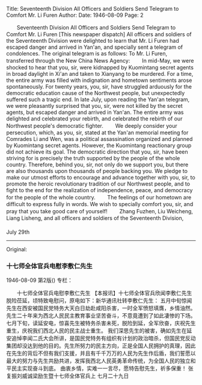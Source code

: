 Title: Seventeenth Division All Officers and Soldiers Send Telegram to Comfort Mr. Li Furen
Author:
Date: 1946-08-09
Page: 2

　　Seventeenth Division All Officers and Soldiers Send Telegram to Comfort Mr. Li Furen
[This newspaper dispatch] All officers and soldiers of the Seventeenth Division were delighted to learn that Mr. Li Furen had escaped danger and arrived in Yan'an, and specially sent a telegram of condolences. The original telegram is as follows: To Mr. Li Furen, transferred through the New China News Agency:
　　In mid-May, we were shocked to hear that you, sir, were kidnapped by Kuomintang secret agents in broad daylight in Xi'an and taken to Xianyang to be murdered. For a time, the entire army was filled with indignation and hometown sentiments arose spontaneously. For twenty years, you, sir, have struggled arduously for the democratic education cause of the Northwest people, but unexpectedly suffered such a tragic end. In late July, upon reading the Yan'an telegram, we were pleasantly surprised that you, sir, were not killed by the secret agents, but escaped danger and arrived in Yan'an. The entire army was delighted and celebrated your rebirth, and celebrated the rebirth of our Northwest people's democratic fighter.
　　We deeply consider your persecution, which, as you, sir, stated at the Yan'an memorial meeting for Comrades Li and Wen, was a political assassination organized and planned by Kuomintang secret agents. However, the Kuomintang reactionary group did not achieve its goal. The democratic direction that you, sir, have been striving for is precisely the truth supported by the people of the whole country. Therefore, behind you, sir, not only do we support you, but there are also thousands upon thousands of people backing you. We pledge to make our utmost efforts to encourage and advance together with you, sir, to promote the heroic revolutionary tradition of our Northwest people, and to fight to the end for the realization of independence, peace, and democracy for the people of the whole country.
　　The feelings of our hometown are difficult to express fully in words. We wish to specially comfort you, sir, and pray that you take good care of yourself!
　　Zhang Fuzhen, Liu Weicheng, Liang Lisheng, and all officers and soldiers of the Seventeenth Division,
　　　　　　　　　　　　　　　　　　　　　　　　　　　　　　　　　　　　July 29th



<hr /> 

Original: 


### 十七师全体官兵电慰李敷仁先生

1946-08-09
第2版()
专栏：

　　十七师全体官兵电慰李敷仁先生
    【本报讯】十七师全体官兵欣闻李敷仁先生脱险莅延，顷特致电慰问，原电如下：新华通讯社转李敷仁先生：
    五月中旬惊闻先生在西安被国民党特务大天白日劫赴咸阳杀害，一时全军愤怒填膺，乡情油然。先生二十年来为西北人民民主教育事业坚苦奋斗，不意竟遭到了如此凄惨的下场。七月下旬，读延安电，惊喜先生被特务杀害未死，脱险到延，全军欣奋，庆祝先生重生，庆祝我们西北人民的民主战士重生。
    我们深思先生的被害，确如先生在延安追悼李闻二氏大会所讲，是国民党特务有组织有计划的政治暗杀，但国民党反动集团却没达到他的目的。先生所努力的民主方向，正是全国人民拥护的真理，因此在先生的背后不但有我们支援，并且有千千万万的人民为先生作后盾，我们誓愿以最大的努力与先生共励共进，发挥我西北人民英勇革命传统，为全国人民的独立和平民主实现奋斗到底。
    曲衷乡情，实难一一言尽，愿特告慰先生，祈多保重！
    张复振刘威诚梁励生暨十七师全体官兵上
                                        七月二十九日
